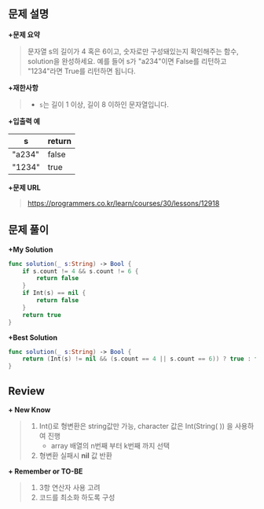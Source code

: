 문제 설명
--------

**\+문제 요약**

> 문자열 s의 길이가 4 혹은 6이고, 숫자로만 구성돼있는지 확인해주는 함수, solution을 완성하세요. 예를 들어 s가 "a234"이면 False를 리턴하고 "1234"라면 True를 리턴하면 됩니다.

**\+재한사항**
> - `s`는 길이 1 이상, 길이 8 이하인 문자열입니다.

**\+입출력 예**

s |  return
---|---
"a234" | false
"1234" | true

**+문제 URL**

>https://programmers.co.kr/learn/courses/30/lessons/12918



문제 풀이
---------

**\+My Solution**

```swift
func solution(_ s:String) -> Bool {
    if s.count != 4 && s.count != 6 {
        return false
    }
    if Int(s) == nil {
        return false
    }
    return true
}
```

**\+Best Solution**

```swift
func solution(_ s:String) -> Bool {
    return (Int(s) != nil && (s.count == 4 || s.count == 6)) ? true : false
}
```

Review
-----------------
**\+ New Know**

> 1. Int()로 형변환은 string값만 가능, character 값은 Int(String(  )) 을 사용하여 진행
>    - array 배열의 n번째 부터 k번째 까지 선택
> 2. 형변환 실패시 **nil** 값 반환

**\+ Remember or TO-BE**

> 1. 3항 연산자 사용 고려
> 2. 코드를 최소화 하도록 구성
